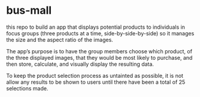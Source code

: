 # bus-mall

this repo to build an app that displays potential products to individuals in focus groups (three products at a time, side-by-side-by-side) so it manages the size and the aspect ratio of the images.

The app’s purpose is to have the group members choose which product, of the three displayed images, that they would be most likely to purchase, and then store, calculate, and visually display the resulting data.

To keep the product selection process as untainted as possible, it is not allow any results to be shown to users until there have been a total of 25 selections made.


